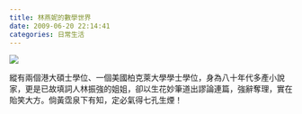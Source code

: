 ```yaml
---
title: 林燕妮的數學世界
date: 2009-06-20 22:14:41
categories: 日常生活
---
```


  
![](http://x5e.xanga.com/60bf4a3219c35246696506/b195466055.jpg)  
  
縱有兩個港大碩士學位、一個美國柏克萊大學學士學位，身為八十年代多產小說家，更是已故填詞人林振強的姐姐，卻以生花妙筆道出謬論連篇，強辭奪理，實在貽笑大方。倘黃霑泉下有知，定必氣得七孔生煙！  